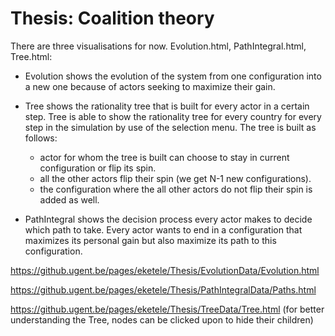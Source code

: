 # Thesis: Coalition theory

There are three visualisations for now. Evolution.html, PathIntegral.html, Tree.html:

   - Evolution shows the evolution of the system from one configuration into a new one because of actors seeking to maximize their gain.
   
   - Tree shows the rationality tree that is built for every actor in a certain step. Tree is able to show the rationality tree for every country for every step in the simulation by use of the selection menu. The tree is built as follows:
        - actor for whom the tree is built can choose to stay in current configuration or flip its spin.
        - all the other actors flip their spin (we get N-1 new configurations).
        - the configuration where the all other actors do not flip their spin is added as well.
    
   - PathIntegral shows the decision process every actor makes to decide which path to take. Every actor wants to end in a configuration that maximizes its personal gain but also maximize its path to this configuration.

https://github.ugent.be/pages/eketele/Thesis/EvolutionData/Evolution.html

https://github.ugent.be/pages/eketele/Thesis/PathIntegralData/Paths.html

https://github.ugent.be/pages/eketele/Thesis/TreeData/Tree.html
(for better understanding the Tree, nodes can be clicked upon to hide their children)